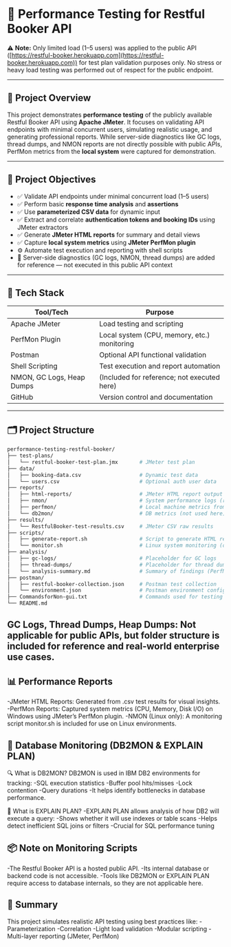 # 🚀 Performance Testing for Restful Booker API

⚠️ **Note:** Only limited load (1–5 users) was applied to the public API ([https://restful-booker.herokuapp.com](https://restful-booker.herokuapp.com)) for test plan validation purposes only. No stress or heavy load testing was performed out of respect for the public endpoint.

---

## 📘 Project Overview

This project demonstrates **performance testing** of the publicly available Restful Booker API using **Apache JMeter**. It focuses on validating API endpoints with minimal concurrent users, simulating realistic usage, and generating professional reports. While server-side diagnostics like GC logs, thread dumps, and NMON reports are not directly possible with public APIs, PerfMon metrics from the **local system** were captured for demonstration.

---

## 🎯 Project Objectives

- ✅ Validate API endpoints under minimal concurrent load (1–5 users)  
- ✅ Perform basic **response time analysis** and **assertions**  
- ✅ Use **parameterized CSV data** for dynamic input  
- ✅ Extract and correlate **authentication tokens and booking IDs** using JMeter extractors  
- ✅ Generate **JMeter HTML reports** for summary and detail views  
- ✅ Capture **local system metrics** using **JMeter PerfMon plugin**  
- ⚙️ Automate test execution and reporting with shell scripts  
- 🛑 Server-side diagnostics (GC logs, NMON, thread dumps) are added for reference — not executed in this public API context

---

## 🧰 Tech Stack

| Tool/Tech          | Purpose                                     |
|--------------------|---------------------------------------------|
| Apache JMeter      | Load testing and scripting                  |
| PerfMon Plugin     | Local system (CPU, memory, etc.) monitoring |
| Postman            | Optional API functional validation          |
| Shell Scripting    | Test execution and report automation        |
| NMON, GC Logs, Heap Dumps | (Included for reference; not executed here) |
| GitHub             | Version control and documentation           |

---

## 🗂️ Project Structure

```bash
performance-testing-restful-booker/
├── test-plans/
│   └── restful-booker-test-plan.jmx       # JMeter test plan
├── data/
│   ├── booking-data.csv                   # Dynamic test data
│   └── users.csv                          # Optional auth user data
├── reports/
│   ├── html-reports/                      # JMeter HTML report output
│   ├── nmon/                              # System performance logs (reference)
│   ├── perfmon/                           # Local machine metrics from JMeter PerfMon
│   └── db2mon/                            # DB metrics (not used here)
├── results/
│   └── RestfulBooker-test-results.csv     # JMeter CSV raw results
├── scripts/
│   ├── generate-report.sh                 # Script to generate HTML reports
│   └── monitor.sh                         # Linux system monitoring (optional)
├── analysis/
│   ├── gc-logs/                           # Placeholder for GC logs
│   ├── thread-dumps/                      # Placeholder for thread dumps
│   └── analysis-summary.md                # Summary of findings (PerfMon etc.)
├── postman/
│   ├── restful-booker-collection.json     # Postman test collection
│   └── environment.json                   # Postman environment config
├── CommandsforNon-gui.txt                 # Commands used for testing using non-gui mode
└── README.md

```


**GC Logs, Thread Dumps, Heap Dumps: Not applicable for public APIs, but folder structure is included for reference and real-world enterprise use cases.**
---
## 📊 Performance Reports

-JMeter HTML Reports: Generated from .csv test results for visual insights.
-PerfMon Reports: Captured system metrics (CPU, Memory, Disk I/O) on Windows using JMeter’s PerfMon plugin.
-NMON (Linux only): A monitoring script monitor.sh is included for use on Linux environments.

## 🧾 Database Monitoring (DB2MON & EXPLAIN PLAN)
🔍 What is DB2MON?
DB2MON is used in IBM DB2 environments for tracking:
  -SQL execution statistics
  -Buffer pool hits/misses
  -Lock contention
  -Query durations
  -It helps identify bottlenecks in database performance.

📌 What is EXPLAIN PLAN?
  -EXPLAIN PLAN allows analysis of how DB2 will execute a query:
  -Shows whether it will use indexes or table scans
  -Helps detect inefficient SQL joins or filters
  -Crucial for SQL performance tuning

## 📦 Note on Monitoring Scripts
  -The Restful Booker API is a hosted public API.
  -Its internal database or backend code is not accessible.
  -Tools like DB2MON or EXPLAIN PLAN require access to database internals, so they are not applicable here.

## 📌 Summary
  This project simulates realistic API testing using best practices like:
  -Parameterization
  -Correlation
  -Light load validation
  -Modular scripting
  -Multi-layer reporting (JMeter, PerfMon)
